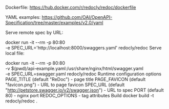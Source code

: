 Dockerfile: https://hub.docker.com/r/redocly/redoc/dockerfile

YAML examples: https://github.com/OAI/OpenAPI-Specification/tree/master/examples/v2.0/yaml


Serve remote spec by URL:

docker run -it --rm -p 80:80 \
  -e SPEC_URL='http://localhost:8000/swaggers.yaml' redocly/redoc
Serve local file:

docker run -it --rm -p 80:80 \
  -v $(pwd)/api-example.yaml:/usr/share/nginx/html/swagger.yaml \
  -e SPEC_URL=swagger.yaml redocly/redoc
Runtime configuration options
PAGE_TITLE (default "ReDoc") - page title
PAGE_FAVICON (default "favicon.png") - URL to page favicon
SPEC_URL (default "http://petstore.swagger.io/v2/swagger.json") - URL to spec
PORT (default 80) - nginx port
REDOC_OPTIONS - <redoc> tag attributes
Build
docker build -t redocly/redoc .
